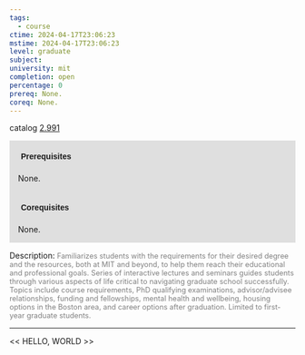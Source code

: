 ```yaml
---
tags:
  - course
ctime: 2024-04-17T23:06:23
mstime: 2024-04-17T23:06:23
level: graduate
subject: 
university: mit
completion: open
percentage: 0
prereq: None.
coreq: None.
---
```


catalog [2.991](http://student.mit.edu/catalog/m2c.html#2.991)

<span style="display: block; padding: 15px; background-color: rgb(100, 100, 100, 0.2);"><font id="m_prereq1960_0" style="display: block; font-family: Arial, sans-serif; font-weight: bold; padding: 5px">Prerequisites</font><br><span id="prereq1960_0">None.</span></span>
<span style="display: block; padding: 15px; background-color: rgb(100, 100, 100, 0.2);"><font id="m_coreq1960_0" style="display: block; font-family: Arial, sans-serif; font-weight: bold; padding: 5px">Corequisites</font><br><span id="coreq1960_0">None.</span></span>

<font style="">Description:</font>
<font style="color: grey; font-size: 0.8rem;">Familiarizes students with the requirements for their desired degree and the resources, both at MIT and beyond, to help them reach their educational and professional goals. Series of interactive lectures and seminars guides students through various aspects of life critical to navigating graduate school successfully. Topics include course requirements, PhD qualifying examinations, advisor/advisee relationships, funding and fellowships, mental health and wellbeing, housing options in the Boston area, and career options after graduation. Limited to first-year graduate students.</font>



---

<< HELLO, WORLD >>
